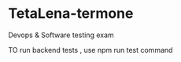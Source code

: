 # TetaLena-termone
Devops &amp; Software testing exam


TO run backend tests , use npm run test command

